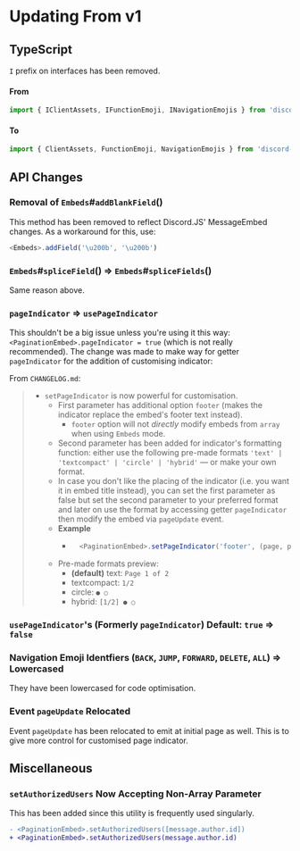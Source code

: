 # Updating From v1

## TypeScript

`I` prefix on interfaces has been removed.

#### From
```ts
import { IClientAssets, IFunctionEmoji, INavigationEmojis } from 'discord-paginationembed';
```

#### To
```ts
import { ClientAssets, FunctionEmoji, NavigationEmojis } from 'discord-paginationembed';
```

## API Changes

### Removal of `Embeds`#`addBlankField`()
This method has been removed to reflect Discord.JS' MessageEmbed changes. As a workaround for this, use:
```js
<Embeds>.addField('\u200b', '\u200b')
```

### `Embeds`#`spliceField`() => `Embeds`#`spliceFields`()
Same reason above.

### `pageIndicator` => `usePageIndicator`
This shouldn't be a big issue unless you're using it this way: `<PaginationEmbed>.pageIndicator = true` (which is not really recommended). The change was made to make way for getter `pageIndicator` for the addition of customising indicator:

From `CHANGELOG.md`:
> - `setPageIndicator` is now powerful for customisation.
>   - First parameter has additional option `footer` (makes the indicator replace the embed's footer text instead).
>       - `footer` option will not *directly* modify embeds from `array` when using `Embeds` mode.
>   - Second parameter has been added for indicator's formatting function: either use the following pre-made formats `'text' | 'textcompact' | 'circle' | 'hybrid'` — or make your own format.
>   - In case you don't like the placing of the indicator (i.e. you want it in embed title instead), you can set the first parameter as false but set the second parameter to your preferred format and later on use the format by accessing getter `pageIndicator` then modify the embed via `pageUpdate` event.
>   - **Example**
>       - ```js
>           <PaginationEmbed>.setPageIndicator('footer', (page, pages) => `peij ${page} 0f ${pages} - xoxo`)
>         ```
>   - Pre-made formats preview:
>       - **(default)** text: `Page 1 of 2`
>       - textcompact: `1/2`
>       - circle: `● ○`
>       - hybrid: `[1/2] ● ○`

### `usePageIndicator`'s (Formerly `pageIndicator`) Default: `true` => `false`

### Navigation Emoji Identfiers (`BACK`, `JUMP`, `FORWARD`, `DELETE`, `ALL`) => Lowercased
They have been lowercased for code optimisation.

### Event `pageUpdate` Relocated
Event `pageUpdate` has been relocated to emit at initial page as well. This is to give more control for customised page indicator.

## Miscellaneous

### `setAuthorizedUsers` Now Accepting Non-Array Parameter
This has been added since this utility is frequently used singularly.

```diff
- <PaginationEmbed>.setAuthorizedUsers([message.author.id])
+ <PaginationEmbed>.setAuthorizedUsers(message.author.id)
```
